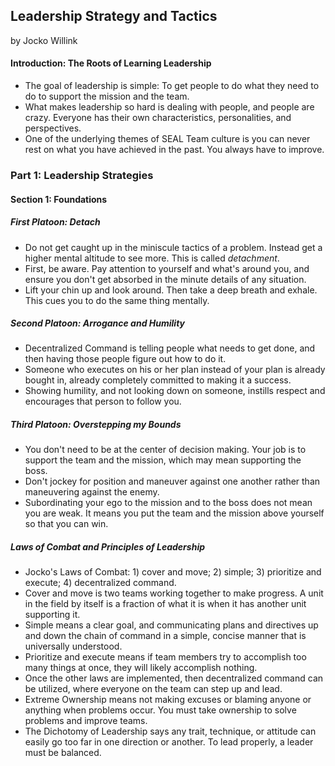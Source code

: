 ## Leadership Strategy and Tactics

by Jocko Willink

#### Introduction: The Roots of Learning Leadership

* The goal of leadership is simple: To get people to do what they need to do to support the mission and the team.
* What makes leadership so hard is dealing with people, and people are crazy. Everyone has their own characteristics, personalities, and perspectives.
* One of the underlying themes of SEAL Team culture is you can never rest on what you have achieved in the past. You always have to improve.

### Part 1: Leadership Strategies

#### Section 1: Foundations

##### First Platoon: Detach

* Do not get caught up in the miniscule tactics of a problem. Instead get a higher mental altitude to see more. This is called *detachment*.
* First, be aware. Pay attention to yourself and what's around you, and ensure you don't get absorbed in the minute details of any situation.
* Lift your chin up and look around. Then take a deep breath and exhale. This cues you to do the same thing mentally.

##### Second Platoon: Arrogance and Humility

* Decentralized Command is telling people what needs to get done, and then having those people figure out how to do it.
* Someone who executes on his or her plan instead of your plan is already bought in, already completely committed to making it a success.
* Showing humility, and not looking down on someone, instills respect and encourages that person to follow you.

##### Third Platoon: Overstepping my Bounds

* You don't need to be at the center of decision making. Your job is to support the team and the mission, which may mean supporting the boss.
* Don't jockey for position and maneuver against one another rather than maneuvering against the enemy.
* Subordinating your ego to the mission and to the boss does not mean you are weak. It means you put the team and the mission above yourself so that you can win.

##### Laws of Combat and Principles of Leadership

* Jocko's Laws of Combat: 1) cover and move; 2) simple; 3) prioritize and execute; 4) decentralized command.
* Cover and move is two teams working together to make progress. A unit in the field by itself is a fraction of what it is when it has another unit supporting it.
* Simple means a clear goal, and communicating plans and directives up and down the chain of command in a simple, concise manner that is universally understood.
* Prioritize and execute means if team members try to accomplish too many things at once, they will likely accomplish nothing.
* Once the other laws are implemented, then decentralized command can be utilized, where everyone on the team can step up and lead.
* Extreme Ownership means not making excuses or blaming anyone or anything when problems occur. You must take ownership to solve problems and improve teams.
* The Dichotomy of Leadership says any trait, technique, or attitude can easily go too far in one direction or another. To lead properly, a leader must be balanced.
